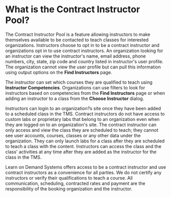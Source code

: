 # What is the Contract Instructor Pool?

The Contract Instructor Pool is a feature allowing instructors to make themselves available to be contacted to teach classes for interested organizations. Instructors choose to opt in to be a contract instructor and organizations opt in to use contract instructors. An organization looking for an instructor can view the instructor's name, email address, phone numbers, city, state, zip code and country listed in instructor's user profile. The organization cannot view the user profile but can pull this information using output options on the **Find Instructors** page.

The instructor can set which courses they are qualified to teach using **Instructor Competencies**. Organizations can use filters to look for instructors based on competencies from the **Find Instructors** page or when adding an instructor to a class from the **Choose Instructor** dialog.

Instructors can login to an organization?s site once they have been added to a scheduled class in the TMS. Contract instructors do not have access to custom labs or proprietary labs that belong to an organization even when they are logged on to an organization's site. The contract instructor can only access and view the class they are scheduled to teach; they cannot see user accounts, courses, classes or any other data under the organization. They can only launch labs for a class after they are scheduled to teach a class with the content. Instructors can access the class and the class' activities at any time after they are added as the instructor for the class in the TMS.

Learn on Demand Systems offers access to be a contract instructor and use contract instructors as a convenience for all parties. We do not certify any instructors or verify their qualifications to teach a course. All communication, scheduling, contracted rates and payment are the responsibility of the booking organization and the instructor.